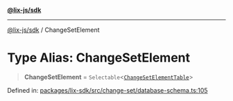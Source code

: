 [**@lix-js/sdk**](../README.md)

***

[@lix-js/sdk](../README.md) / ChangeSetElement

# Type Alias: ChangeSetElement

> **ChangeSetElement** = `Selectable`\<[`ChangeSetElementTable`](ChangeSetElementTable.md)\>

Defined in: [packages/lix-sdk/src/change-set/database-schema.ts:105](https://github.com/opral/monorepo/blob/0c842a72d3025295846c020e08a97bf5148757a1/packages/lix-sdk/src/change-set/database-schema.ts#L105)

